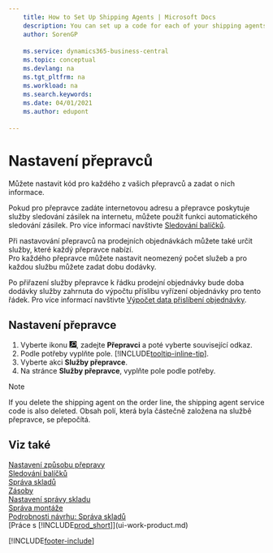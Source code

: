 ```yaml
---
    title: How to Set Up Shipping Agents | Microsoft Docs
    description: You can set up a code for each of your shipping agents and enter information about them.
    author: SorenGP

    ms.service: dynamics365-business-central
    ms.topic: conceptual
    ms.devlang: na
    ms.tgt_pltfrm: na
    ms.workload: na
    ms.search.keywords:
    ms.date: 04/01/2021
    ms.author: edupont

---
```

# Nastavení přepravců
Můžete nastavit kód pro každého z vašich přepravců a zadat o nich informace.

Pokud pro přepravce zadáte internetovou adresu a přepravce poskytuje služby sledování zásilek na internetu, můžete použít funkci automatického sledování zásilek. Pro více informací navštivte [Sledování balíčků](sales-how-track-packages.md).

Při nastavování přepravců na prodejních objednávkách můžete také určit služby, které každý přepravce nabízí.  
Pro každého přepravce můžete nastavit neomezený počet služeb a pro každou službu můžete zadat dobu dodávky.

Po přiřazení služby přepravce k řádku prodejní objednávky bude doba dodávky služby zahrnuta do výpočtu příslibu vyřízení objednávky pro tento řádek. Pro více informací navštivte [Výpočet data přislíbení objednávky](sales-how-to-calculate-order-promising-dates.md).

## Nastavení přepravce
1. Vyberte ikonu ![Žárovku, která otevře funkci Řeknete mi](media/ui-search/search_small.png "Řekněte mi, co chcete dělat"), zadejte **Přepravci** a poté vyberte související odkaz.
2. Podle potřeby vyplňte pole. [!INCLUDE[tooltip-inline-tip](includes/tooltip-inline-tip_md.md)].
3. Vyberte akci **Služby přepravce**.
4. Na stránce **Služby přepravce**, vyplňte pole podle potřeby.

> [!NOTE]  
> If you delete the shipping agent on the order line, the shipping agent service code is also deleted. Obsah polí, která byla částečně založena na službě přepravce, se přepočítá.

## Viz také
[Nastavení způsobu přepravy](sales-how-set-up-shipment-methods.md)    
[Sledování balíčků](sales-how-track-packages.md)      
[Správa skladů](warehouse-manage-warehouse.md)    
[Zásoby](inventory-manage-inventory.md)    
[Nastavení správy skladu](warehouse-setup-warehouse.md)       
[Správa montáže](assembly-assemble-items.md)      
[Podrobnosti návrhu: Správa skladů](design-details-warehouse-management.md)    
[Práce s [!INCLUDE[prod_short](includes/prod_short.md)]](ui-work-product.md)


[!INCLUDE[footer-include](includes/footer-banner.md)]
